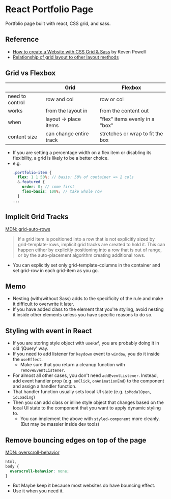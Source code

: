 # React Portfolio Page

Portfolio page built with react, CSS grid, and sass.

## Reference

- [How to create a Website with CSS Grid & Sass](https://youtu.be/dRuMoGNcJfw) by Keven Powell
- [Relationship of grid layout to other layout methods](https://developer.mozilla.org/en-US/docs/Web/CSS/CSS_Grid_Layout/Relationship_of_Grid_Layout)

## Grid vs Flexbox

|                 | Grid                    | Flexbox                          |
| --------------- | ----------------------- | -------------------------------- |
| need to control | row and col             | row or col                       |
| works           | from the layout in      | from the content out             |
| when            | layout -> place items   | "flex" items evenly in a "box"   |
| content size    | can change entire track | stretches or wrap to fit the box |

- If you are setting a percentage width on a flex item or disabling its flexibility, a grid is likely to be a better choice.
- e.g.
  ```scss
  .portfolio-item {
    flex: 1 1 50%; // basis: 50% of container => 2 cols
    &.featured {
      order: 0; // come first
      flex-basis: 100%; // take whole row
    }
  ...
  ```

## Implicit Grid Tracks

[MDN: grid-auto-rows](https://developer.mozilla.org/en-US/docs/Web/CSS/grid-auto-rows)

> If a grid item is positioned into a row that is not explicitly sized by grid-template-rows, implicit grid tracks are created to hold it. This can happen either by explicitly positioning into a row that is out of range, or by the auto-placement algorithm creating additional rows.

- You can explicitly set only grid-template-columns in the container and set grid-row in each grid-item as you go.

## Memo

- Nesting (with/without Sass) adds to the specificity of the rule and make it difficult to
  overwrite it later.
- If you have added class to the element that you're styling, avoid nesting it inside other elements unless you have specific reasons to do so.

## Styling with event in React

- If you are storing style object with `useRef`, you are probably doing it in old 'jQuery' way.
- If you need to add listener for `keydown` event to `window`, you do it inside the `useEffect`.
  - Make sure that you return a cleanup function with `removeEventListener`.
- For almost all other cases, you don't need `addEventListener`. Instead, add event handler prop (e.g. `onClick`, `onAnimationEnd`) to the component and assign a handler function.
- That handler function usually sets local UI state (e.g. `isModalOpen`, `idLoading`)
- Then you can add class or inline style object that changes based on the local UI state to the component that you want to apply dynamic styling to.
  - You can implement the above with `styled-component` more cleanly. (But may be massier inside dev tools)

## Remove bouncing edges on top of the page

[MDN: overscroll-behavior](https://developer.mozilla.org/en-US/docs/Web/CSS/overscroll-behavior)

```css
html,
body {
  overscroll-behavior: none;
}
```

- But Maybe keep it because most websites do have bouncing effect.
- Use it when you need it.
